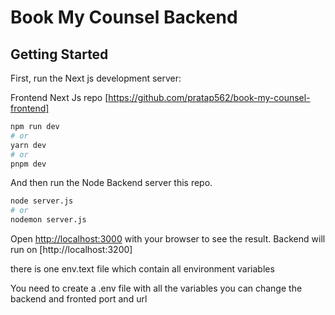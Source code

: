 # Book My Counsel Backend 

## Getting Started

First, run the Next js development server:

Frontend Next Js repo  [https://github.com/pratap562/book-my-counsel-frontend]

```bash
npm run dev
# or
yarn dev
# or
pnpm dev
```
And then run the Node Backend server this repo.


```bash
node server.js
# or
nodemon server.js
```

Open [http://localhost:3000](http://localhost:3000) with your browser to see the result.
Backend will run on [http://localhost:3200] 

there is one env.text file which contain all environment variables

You need to create a .env file with all the variables you can change the backend and fronted port and url
